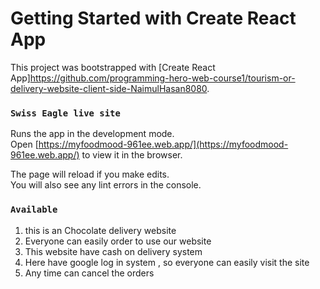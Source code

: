 # Getting Started with Create React App

This project was bootstrapped with [Create React App]https://github.com/programming-hero-web-course1/tourism-or-delivery-website-client-side-NaimulHasan8080.


### `Swiss Eagle live site`

Runs the app in the development mode.\
Open [https://myfoodmood-961ee.web.app/](https://myfoodmood-961ee.web.app/) to view it in the browser.

The page will reload if you make edits.\
You will also see any lint errors in the console.

### `Available`
1. this is an Chocolate delivery website
2. Everyone can easily order to use our website
3. This website have cash on delivery system
4. Here have google log in system , so everyone can easily visit the site
5. Any time can cancel the orders
